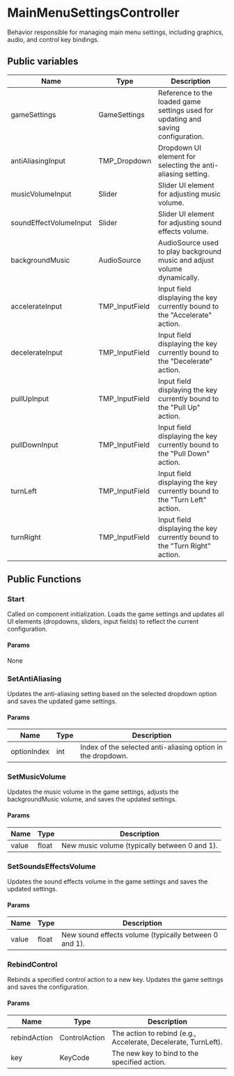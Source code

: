 # MainMenuSettingsController
Behavior responsible for managing main menu settings, including graphics, audio, and control key bindings.

## Public variables

| Name                   | Type            | Description                                                                       |
|------------------------|-----------------|-----------------------------------------------------------------------------------|
| gameSettings           | GameSettings    | Reference to the loaded game settings used for updating and saving configuration. |
| antiAliasingInput      | TMP_Dropdown    | Dropdown UI element for selecting the anti-aliasing setting.                      |
| musicVolumeInput       | Slider          | Slider UI element for adjusting music volume.                                     |
| soundEffectVolumeInput | Slider          | Slider UI element for adjusting sound effects volume.                             |
| backgroundMusic        | AudioSource     | AudioSource used to play background music and adjust volume dynamically.          |
| accelerateInput        | TMP\_InputField | Input field displaying the key currently bound to the "Accelerate" action.        |
| decelerateInput        | TMP\_InputField | Input field displaying the key currently bound to the "Decelerate" action.        |
| pullUpInput            | TMP\_InputField | Input field displaying the key currently bound to the "Pull Up" action.           |
| pullDownInput          | TMP\_InputField | Input field displaying the key currently bound to the "Pull Down" action.         |
| turnLeft               | TMP\_InputField | Input field displaying the key currently bound to the "Turn Left" action.         |
| turnRight              | TMP\_InputField | Input field displaying the key currently bound to the "Turn Right" action.        |

## Public Functions
### Start
Called on component initialization. Loads the game settings and updates all UI elements (dropdowns, sliders, input fields) to reflect the current configuration.

#### Params
None

### SetAntiAliasing
Updates the anti-aliasing setting based on the selected dropdown option and saves the updated game settings.

#### Params
| Name         | Type | Description                                                  |
|--------------|------|--------------------------------------------------------------|
| optionIndex  | int  | Index of the selected anti-aliasing option in the dropdown.  |


### SetMusicVolume
Updates the music volume in the game settings, adjusts the backgroundMusic volume, and saves the updated settings.

#### Params
| Name  | Type  | Description                                   |
|-------|-------|-----------------------------------------------|
| value | float | New music volume (typically between 0 and 1). |


### SetSoundsEffectsVolume
Updates the sound effects volume in the game settings and saves the updated settings.

#### Params
| Name  | Type  | Description                                           |
|-------|-------|-------------------------------------------------------|
| value | float | New sound effects volume (typically between 0 and 1). |


### RebindControl
Rebinds a specified control action to a new key. Updates the game settings and saves the configuration.

#### Params
| Name         | Type          | Description                                                    |
|--------------|---------------|----------------------------------------------------------------|
| rebindAction | ControlAction | The action to rebind (e.g., Accelerate, Decelerate, TurnLeft). |
| key          | KeyCode       | The new key to bind to the specified action.                   |
